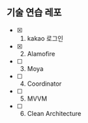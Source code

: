 ##  기술 연습 레포
- [x] 1. kakao 로그인
- [x] 2. Alamofire
- [ ] 3. Moya
- [ ] 4. Coordinator
- [ ] 5. MVVM
- [ ] 6. Clean Architecture
